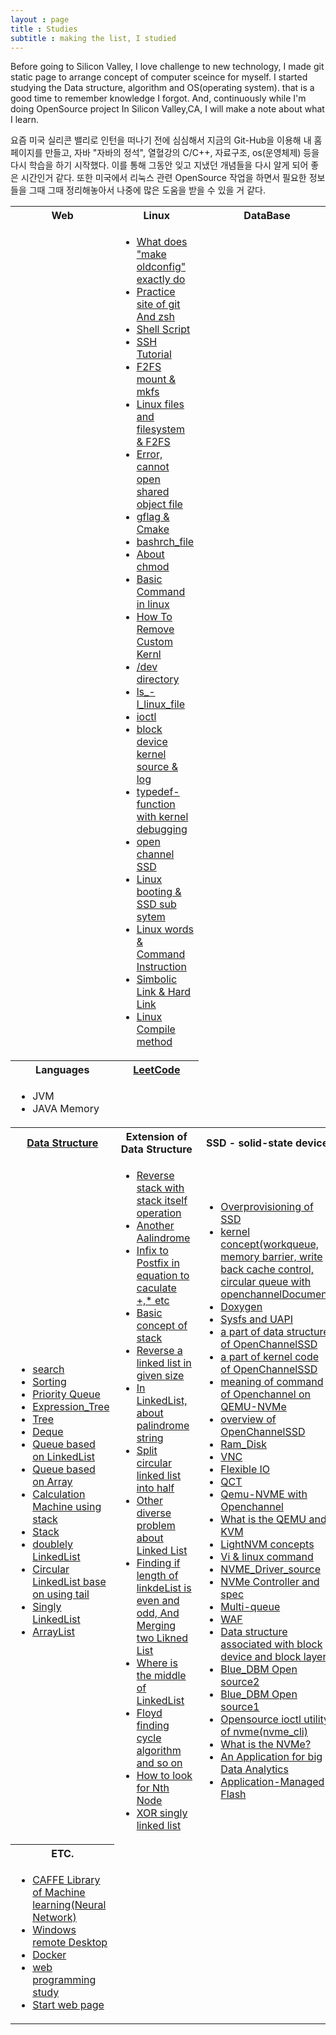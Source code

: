 ```yaml
---
layout : page
title : Studies
subtitle : making the list, I studied
---
```

Before going to Silicon Valley, I love challenge to new technology, I made git static page to arrange concept of computer sceince for myself. I started studying the Data structure, algorithm and OS(operating system). that is a good time to remember knowledge I forgot. And, continuously while I'm doing OpenSource project In Silicon Valley,CA, I will make a note about what I learn. 

요즘 미국 실리콘 밸리로 인턴을 떠나기 전에 심심해서 지금의 Git-Hub을 이용해 내 홈페이지를 만들고, 자바 "자바의 정석", 열혈강의 C/C++, 자료구조, os(운영체제) 등을 다시 학습을 하기 시작했다. 이를 통해 그동안 잊고 지냈던 개념들을 다시 알게 되어 좋은 시간인거 같다. 또한 미국에서 리눅스 관련 OpenSource 작업을 하면서 필요한 정보들을 그때 그때 정리해놓아서 나중에 많은 도움을 받을 수 있을 거 같다.
<!-- title is consecutive--> 

<table width = "100%" text-align = "center">
  <tr> <!-- title -->
    <th>
      Web
    </th>
    <th>
      Linux
    </th>
    <th>
      DataBase
    </th>
  </tr>
  <tr>
    <td>
      <ul>
      </ul>
    </td>
    <td>
      <ul>
        <li> <a href = "./2016-12-05-make-menuconfig">What does "make oldconfig" exactly do</a></li>
        <li> <a href = "./2016-10-11-git">Practice site of git And zsh</a></li>
        <li> <a href = "./2016-07-12-Shell_Script">Shell Script</a></li>
        <li> <a href = "./2016-05-25-SSH_Tutorial_for_linux">SSH Tutorial</a></li>
        <li> <a href = "./2016-04-28-file_system_mount">F2FS mount & mkfs</a></li>
        <li> <a href = "./2016-04-18-Linux_files_and_filesystem">Linux files and filesystem & F2FS</a></li>
        <li> <a href = "./2016-04-07-While_Loading_Shared_Libraries,_error_Cannot_Open_Shared_Object_File">Error, cannot open shared object file</a></li>
        <li> <a href = "./2016-04-07-Cmake_gflag">gflag & Cmake</a></li>
        <li> <a href = "./2016-04-05-bashrch_file">bashrch_file</a></li> 
        <li> <a href = "./2016-04-01-chmod">About chmod</a></li>
        <li> <a href = "./2016-04-01-Basic_Command_in_linux">Basic Command in linux</a></li> 
        <li> <a href = "./2016-03-31-HowToRemoveCustomKernl">How To Remove Custom Kernl</a></li> 
        <li> <a href = "./2016-03-28-dev_directory.md">/dev directory</a></li>
        <li> <a href = "./2016-03-17-ls_-l_linux_file">ls_-l_linux_file</a></li>
        <li> <a href = "./2016-03-16-ioctl">ioctl</a></li>
        <li> <a href = "./2016-03-10-linux_log_&_Kernel_Source_of_block_Device">block device kernel source & log</a></li>
        <li> <a href = "./2016-03-09-typedef-function">typedef-function with kernel debugging</a></li>
        <li> <a href = "./2016-03-07-Open_Channel_Solid_State_Drives">open channel SSD</a></li>
        <li> <a href = "./2016-03-07-Linux_booting"> Linux booting & SSD sub sytem </a></li>
        <li> <a href = "./2016-03-02-Commnad_Intruction">Linux words & Command Instruction</a></li>
        <li> <a href = "./2016-03-01-Hard_Link&Soft_Link">Simbolic Link & Hard Link</a></li>
        <li> <a href = "./2016-02-24-Linux_Compile">Linux Compile method</a> <!--at Centos 7.1 for changing from kernel 3.7 to kernel 4.4 --></li>
      </ul>
    </td>
    <td>
      <ul>
      </ul>
    </td>
  </tr>
  <tr>
    <th> <!-- title -->
      Languages
    </th>
    <th> <!-- title -->
      <a href = "https://leetcode.com/">LeetCode</a>
    </th>
  </tr>
  <tr>
    <td>
      <ul>
         <li> JVM </li>
         <li> JAVA Memory </li>
      </ul>
    </td>
    <td>
      <ul>
      </ul>
    </td>
  </tr>
  <tr>
    <th> <!-- title -->
      <a href= "./2016-02-08-Data_Struture" >Data Structure</a>
    </th>
    <th>
      Extension of Data Structure 
    </th>
    <th>
      SSD - solid-state device
    </th>
  </tr>
  <tr>
    <td> 	
      <ul>
        <li> <a href = "./2016-04-21-search">search</a></li>
        <li> <a href = "./2016-04-20-Sorting">Sorting</a></li>
        <li> <a href = "./2016-03-28-Priority_Queue">Priority Queue</a></li>
        <li> <a href = "./2016-03-28-Expression_Tree">Expression_Tree</a></li>
        <li> <a href = "./2016-03-24-tree">Tree</a></li>
        <li> <a href = "./2016-03-22-Deque">Deque</a></li>
        <li> <a href = "./2016-03-22-queue-based-on-LinkedList">Queue based on LinkedList </a></li>
        <li> <a href = "./2016-03-21-queue">Queue based on Array </a></li>
        <li> <a href = "./2016-03-18-utilization-of-Stack-calculation-Machine">Calculation Machine using stack</a></li>
        <li> <a href = "./2016-03-18-Stack">Stack </a></li>
        <li> <a href = "./2016-03-17-doublyLinkedList" >doublely LinkedList </a> </li>
        <li> <a href = "./2016-03-16-CircularLinkedList" >Circular LinkedList base on using tail</a> </li>
        <li> <a href = "./2016-03-15-LinkedList" >Singly LinkedList</a> </li>
        <li> <a href = "./2016-03-14-ArrayList" >ArrayList</a> </li>
      </ul>
    </td>
    <td>
      <ul>
        <li> <a href = "./2016-08-09-Stack_reverse_When_using_the_operation_of_stack_only">Reverse stack with stack itself operation</a></li>
        <li> <a href = "./2016-08-07-Another_Palindrome">Another Aalindrome</a></li>
        <li> <a href = "./2016-08-06-Infix_to_Postfix">Infix to Postfix in equation to caculate +,* etc</a></li>
        <li> <a href = "./2016-08-05-Coding_interview_book's_stack">Basic concept of stack</a></li>
        <li> <a href = "./2016-08-04-Reverse_a_Linked_List_In_groups_of_given_size">Reverse a linked list in given size</a></li>
        <li> <a href = "./2016-08-03-Finding_If_a_singly_Linked_list_is_palindrome">In LinkedList, about palindrome string</a></li>
        <li> <a href = "./2016-08-02-Division_Of_Circular_LinkedList">Split circular linked list into half</a></li>
        <li> <a href = "./2016-07-31-Another_problem_related_Linked_list">Other diverse problem about Linked List</a></li>
        <li> <a href = "./How_can_you_find_wherther_the_length_of_list_is_odd_or_even">Finding if length of linkdeList is even and odd, And Merging two Likned List</a></li>
        <li> <a href = "./2016-07-29-Where_is_the_middle_of_LinkedList">Where is the middle of LinkedList</a></li>
        <li> <a href = "./2016-07-09-Whether_List_is_rotation_or_not">Floyd finding cycle algorithm and so on</a></li>
        <li> <a href = "./2016-07-08-Problem_related_to_Linked_List">How to look for Nth Node</a></li>
        <li> <a href = "./2016-07-07-Double_linked_list_extension_memory_efficient">XOR singly linked list</a></li>
      </ul>
    </td>
    <td>
      <ul>
        <li> <a href = "./2016-11-21-over_provisioning_in_SSD">Overprovisioning of SSD</a></li>
        <li> <a href = "./2016-11-21-OpenChannelSSD_github_documment_of_pblk">kernel concept(workqueue, memory barrier, write back cache control, circular queue with openchannelDocument</a></li>
        <li> <a href = "./2016-11-16-Doxygen">Doxygen</a></li>
        <li> <a href = "./2016-11-10-sysfs_uapi">Sysfs and UAPI</a></li>
        <li> <a href = "./2016-11-11-LightNVM(Data structure)">a part of data structure of OpenChannelSSD</a></li>
        <li> <a href = "./2016-11-07-LihgtNVM_code">a part of kernel code of OpenChannelSSD</a></li>
        <li> <a href = "./2016-10-27-QEMU-NVMe">meaning of command of Openchannel on QEMU-NVMe </a></li>
        <li> <a href = "./2016-10-24-OpenChannelSSD2016">overview of OpenChannelSSD</a></li>
        <li> <a href = "./2016-10-21-Ram_Disk">Ram_Disk</a></li>
        <li> <a href = "./2016-10-13-VNC">VNC</a></li>
        <li> <a href = "./2016-10-13-FIO">Flexible IO</a></li>
        <li> <a href = "./2016-10-12-QCT">QCT</a></li>
        <li> <a href = "./2016-10-04-OpenChannelSSD_with_qemu-kvm_Qemu-Nvme">Qemu-NVME with Openchannel</a></li>
        <li> <a href = "./2016-09-30-QEMU">What is the QEMU and KVM</a></li>
        <li> <a href = "./2016-09-28-Lightnvm">LightNVM concepts</a></li>
        <li> <a href = "./2016-09-26-Vi_Linux_command">Vi & linux command</a></li>
        <li> <a href = "./2016-09-19-NVME_Driver_source">NVME_Driver_source</a></li>
        <li> <a href = "./2016-09-15-Nvme_controller_Architecture">NVMe Controller and spec</a></li>
        <li> <a href = "./2016-09-14-Multi-queue">Multi-queue</a></li>
        <li> <a href = "./2016-09-13-WAF">WAF</a></li>
        <li> <a href = "./2016-09-08-Block_device">Data structure associated with block device and block layer</a></li>
        <li> <a href = "./2016-09-06-Blue_DBM_open_source_analysis2">Blue_DBM Open source2</a></li>
        <li> <a href = "./2016-08-31-Blue_DBM_open_source_analysis">Blue_DBM Open source1</a></li>
        <li> <a href = "./2016-07-11-Nvme_cli">Opensource ioctl utility of nvme(nvme_cli)</a></li>
        <li> <a href = "./2016-05-20-What_is_the_NVMe">What is the NVMe?</a></li>
        <li> <a href = "./2016-05-17-BlueDBM">An Application for big Data Analytics</a></li>
        <li> <a href = "./2016-05-11-AMF">Application-Managed Flash</a></li>
      </ul>
    </td>
  </tr>
  <tr>
    <th> <!-- title -->
      ETC.
    </th>
  </tr>
  <tr>
    <td>
      <ul>
         <li> <a href = "./2016-11-30-CAFFE">CAFFE Library of Machine learning(Neural Network)</a></li>
         <li> <a href = "./2016-10-11-Windows-remote-Desktop">Windows remote Desktop</a></li>
         <li> <a href = "./2015-03-01-Docker">Docker</a></li>
         <li> <a href = "./2016-01-26-Webprogragmming-study">web programming study</a></li>
         <li> <a href = "./2015-12-31-Start-Webpage">Start web page</a></li>
      </ul>
    </td>
  </tr>
</table>

